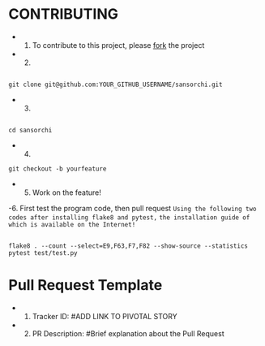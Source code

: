 # CONTRIBUTING

- 1. To contribute to this project, please [fork](https://github.com/KomeilParseh/sansorchi/fork) the project 

- 2. 
```

git clone git@github.com:YOUR_GITHUB_USERNAME/sansorchi.git

```
- 3.
```

cd sansorchi

```
- 4.  
```
git checkout -b yourfeature

```
- 5. Work on the feature!

-6. First test the program code, then pull request 
`Using the following two codes after installing flake8 and pytest,`
`the installation guide of which is available on the Internet!`
```

flake8 . --count --select=E9,F63,F7,F82 --show-source --statistics
pytest test/test.py

```


# Pull Request Template

- 1. Tracker ID: #ADD LINK TO PIVOTAL STORY

- 2. PR Description: #Brief explanation about the Pull Request

